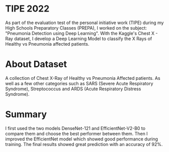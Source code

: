 # TIPE 2022
 As part of the evaluation test of the personal initiative work (TIPE) during my High Schools Preparatory Classes (PREPA), I worked on the subject: "Pneumonia Detection using Deep Learning". With the Kaggle's Chest X - Ray dataset, I develop a Deep Learning Model to classify the X Rays of Healthy vs Pneumonia affected patients.
 
# About Dataset
 A collection of Chest X-Ray of Healthy vs Pneumonia Affected patients. As well as a few other categories such as SARS (Severe Acute Respiratory Syndrome), Streptococcus and ARDS (Acute Respiratory Distress Syndrome).
 
# Summary
 I first used the two models DenseNet-121 and EfficientNet-V2-B0 to compare them and choose the best performer between them. Then I improved the EfficientNet model which showed good performance during training. The final results showed great prediction with an accuracy of 92%.
